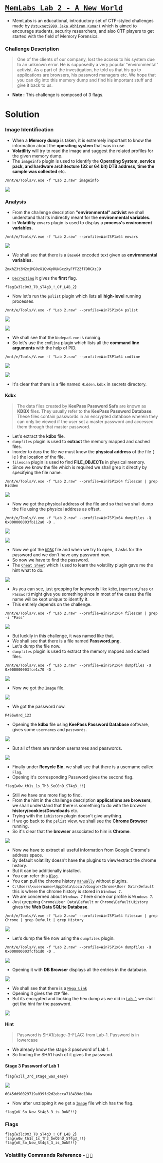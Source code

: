 # [`MemLabs Lab 2 - A New World`](https://mega.nz/#!ChoDHaja!1XvuQd49c7-7kgJvPXIEAst-NXi8L3ggwienE1uoZTk)

- MemLabs is an educational, introductory set of CTF-styled challenges made by [`@stuxnet9999 (aka Abhiram Kumar)`](https://github.com/stuxnet999) which is aimed to encourage students, security researchers, and also CTF players to get started with the field of Memory Forensics.

### Challenge Description

> One of the clients of our company, lost the access to his system due to an unknown error. He is supposedly a very popular "environmental" activist. As a part of the investigation, he told us that his go to applications are browsers, his password managers etc. We hope that you can dig into this memory dump and find his important stuff and give it back to us.

- **Note :** This challenge is composed of 3 flags.

# Solution

### Image Identification 

- When a **Memory dump** is taken, it is extremely important to know the information about the **operating system** that was in use.
- **Volatility** will try to read the image and suggest the related profiles for the given memory dump. 
- The `imageinfo` plugin is used to identify the **Operating System, service pack, and hardware architecture (32 or 64 bit) DTB address, time the sample was collected** etc.

```
/mnt/e/Tools/V.exe -f "Lab 2.raw" imageinfo
```

![](https://github.com/a3X3k/MemLabs/blob/main/Lab%202/Assets/1.png)

### Analysis

- From the challenge description **"environmental" activist** we shall understand that its indirectly meant for the **environmental variables**.
- In **Volatility** `envars` plugin is used to display a **process's environment variables**. 

```
/mnt/e/Tools/V.exe -f "Lab 2.raw" --profile=Win7SP1x64 envars
```

![](https://github.com/a3X3k/MemLabs/blob/main/Lab%202/Assets/2.png)

- We shall see that there is a `Base64` encoded text given as **environmental variables**.

```
ZmxhZ3t3M2xjMG0zX1QwXyRUNGczXyFfT2ZfTDRCXzJ9
```

- [`Decrypting`](https://www.base64decode.org/) it gives the **first** flag.

```
flag{w3lc0m3_T0_$T4g3_!_Of_L4B_2}
```

- Now let's run the `pslist` plugin which lists all **high-level** running processes.

```
/mnt/e/Tools/V.exe -f "Lab 2.raw" --profile=Win7SP1x64 pslist
```

![](https://github.com/a3X3k/MemLabs/blob/main/Lab%202/Assets/3.png)

![](https://github.com/a3X3k/MemLabs/blob/main/Lab%202/Assets/4.png)

- We shall see that the `Nodepad.exe` is running.
- So let's use the `cmdline` plugin which lists all the **command line arguments** with the help of PID.

```
/mnt/e/Tools/V.exe -f "Lab 2.raw" --profile=Win7SP1x64 cmdline
```

![](https://github.com/a3X3k/MemLabs/blob/main/Lab%202/Assets/5.png)

![](https://github.com/a3X3k/MemLabs/blob/main/Lab%202/Assets/6.png)

- It's clear that there is a file named `Hidden.kdbx` in secrets directory.

#### Kdbx

> The data files created by **KeePass Password Safe** are known as **KDBX** files.
> They usually refer to the **KeePass Password Database**. 
> These files contain passwords in an encrypted database wherein they can only be viewed if the user set a master password and accessed them through that master password.

- Let's extract the **kdbx** file.
- `dumpfiles` plugin is used to **extract** the memory mapped and cached files.
- Inorder to `dump` the file we must know the **physical address** of the file ( ie ) the location of the file.
- `filescan` plugin is used to find **FILE_OBJECTs** in physical memory.
- Since we know the file which is required we shall grep it directly by specifying the file name.

```
/mnt/e/Tools/V.exe -f "Lab 2.raw" --profile=Win7SP1x64 filescan | grep Hidden
```

![](https://github.com/a3X3k/MemLabs/blob/main/Lab%202/Assets/7.png)

- Now we got the physical address of the file and so that we shall dump the file using the physical address as offset.

```
/mnt/e/Tools/V.exe -f "Lab 2.raw" --profile=Win7SP1x64 dumpfiles -Q 0x000000003fb112a0 -D .
```

![](https://github.com/a3X3k/MemLabs/blob/main/Lab%202/Assets/8.png)

![](https://github.com/a3X3k/MemLabs/blob/main/Lab%202/Assets/12.png)

- Now we got the [`KDBX`](https://github.com/a3X3k/MemLabs/blob/main/Lab%202/Assets/1.kdbx) file and when we try to open, it asks for the password and we don't have any password now.
- So now we have to find the password.
- The [`Cheat Sheet`](https://www.codersnoon.com/2021/01/volatility-cheatsheet-memory-forensics.html) which I used to learn the volatility plugin gave me the hint what to do.

![](https://github.com/a3X3k/MemLabs/blob/main/Lab%202/Assets/20.png)

- As you can see, just grepping for keywords like `kdbx`,`Important`,`Pass` or `Password` might give you something since in most of the cases the file name will be kept unique to identify it.
- This entirely depends on the challenge. 

```
/mnt/e/Tools/V.exe -f "Lab 2.raw" --profile=Win7SP1x64 filescan | grep -i "Pass"
```

![](https://github.com/a3X3k/MemLabs/blob/main/Lab%202/Assets/9.png)

- But luckily in this challenge, it was named like that.
- We shall see that there is a file named **Password.png**.  
- Let's dump the file now.
- `dumpfiles` plugin is used to extract the memory mapped and cached files.

```
/mnt/e/Tools/V.exe -f "Lab 2.raw" --profile=Win7SP1x64 dumpfiles -Q 0x000000003fce1c70 -D .
```

![](https://github.com/a3X3k/MemLabs/blob/main/Lab%202/Assets/10.png)

- Now we got the [`Image`](https://github.com/a3X3k/MemLabs/blob/main/Lab%202/Assets/11.png) file.

![](https://github.com/a3X3k/MemLabs/blob/main/Lab%202/Assets/11.png)

- We got the password now.

```
P4SSw0rd_123
```

- Opening the **kdbx** file using **KeePass Password Database** software, gives some `usernames` and `passwords`.

![](https://github.com/a3X3k/MemLabs/blob/main/Lab%202/Assets/21.png)

- But all of them are random usernames and passwords. 

![](https://github.com/a3X3k/MemLabs/blob/main/Lab%202/Assets/22.png)

- Finally under **Recycle Bin**, we shall see that there is a username called `Flag`.
- Opening it's corresponding Password gives the second flag.

```
flag{w0w_th1s_1s_Th3_SeC0nD_ST4g3_!!}
```

- Still we have one more flag to find. 
- From the hint in the challenge description **applications are browsers**, we shall understand that there is something to do with the browser **history/cookies/Downloads** etc.
- Trying with the `iehistory` plugin doesn't give anything.
- If we go back to the `pslist` view, we shall see the **Chrome Browser** running.
- So it's clear that the **browser** associated to him is **Chrome**. 

![](https://github.com/a3X3k/MemLabs/blob/main/Lab%202/Assets/14.png)

- Now we have to extract all useful information from Google Chrome's address space.
- By default volatility doesn't have the plugins to view/extract the chrome history.
- But it can be additionally installed.
- You can refer this [`Blog`](http://blog.superponible.com/2014/08/31/volatility-plugin-chrome-history/).
- You can pull the chrome history [`manually`](https://www.foxtonforensics.com/browser-history-examiner/chrome-history-location#:~:text=Chrome%20Searches%20are%20stored%20in,within%20the%20%27urls%27%20table.&text=Chrome%20Session%20Data%20is%20stored,and%20%27Last%20Tabs%27%20files) without plugins.
- `C:\Users\<username>\AppData\Local\Google\Chrome\User Data\Default` this is where the chrome history is stored in `Windows 7`.
- We are concerned about `Windows 7` here since our profile is `Windows 7`.
- Just grepping `Chrome\User Data\Default` or `Chrome\Default\History` gives the **Web Data SQLite Database**.

```
/mnt/e/Tools/V.exe -f "Lab 2.raw" --profile=Win7SP1x64 filescan | grep Chrome | grep Default | grep History
```

![](https://github.com/a3X3k/MemLabs/blob/main/Lab%202/Assets/15.png)

- Let's dump the file now using the `dumpfiles` plugin.

```
/mnt/e/Tools/V.exe -f "Lab 2.raw" --profile=Win7SP1x64 dumpfiles -Q 0x000000003fcfb1d0 -D .
```

![](https://github.com/a3X3k/MemLabs/blob/main/Lab%202/Assets/16.png)

- Opening it with **DB Browser** displays all the entries in the database.

![](https://github.com/a3X3k/MemLabs/blob/main/Lab%202/Assets/17.png)

- We shall see that there is a [`Mega Link`](https://mega.nz/#F!TrgSQQTS!H0ZrUzF0B-ZKNM3y9E76lg)
- Opening it gives the `ZIP` file.
- But its encrypted and looking the hex dump as we did in [`Lab 1`](https://github.com/a3X3k/MemLabs/blob/main/Lab%201/readme.md) we shall get the hint for the password.

![](https://github.com/a3X3k/MemLabs/blob/main/Lab%202/Assets/18.png)

#### Hint

> Password is SHA1(stage-3-FLAG) from Lab-1. Password is in lowercase

- We already know the stage 3 password of Lab 1.
- So finding the SHA1 hash of it gives the password.

#### Stage 3 Password of Lab 1 

```
flag{w3ll_3rd_stage_was_easy}
```

![](https://github.com/a3X3k/MemLabs/blob/main/Lab%202/Assets/19.png)

```
6045dd90029719a039fd2d2ebcca718439dd100a
```

- Now after unzipping it we get a [`Image`](https://github.com/a3X3k/MemLabs/blob/main/Lab%202/Assets/Important.png) file which has the flag. 

```
flag{oK_So_Now_St4g3_3_is_DoNE!!}
```

### Flags

```
flag{w3lc0m3_T0_$T4g3_!_Of_L4B_2}
flag{w0w_th1s_1s_Th3_SeC0nD_ST4g3_!!}
flag{oK_So_Now_St4g3_3_is_DoNE!!}
```

### Volatility Commands Reference - [`📖`](https://github.com/volatilityfoundation/volatility/wiki/Command-Reference#dumpfiles) [`📖`](https://www.codersnoon.com/2021/01/volatility-cheatsheet-memory-forensics.html) 











